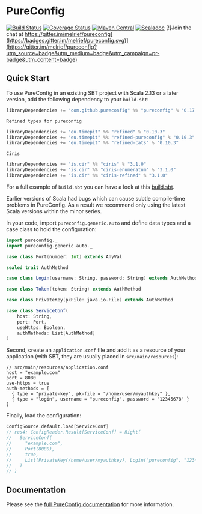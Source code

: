 # PureConfig

[![Build Status](https://github.com/pureconfig/pureconfig/workflows/CI/badge.svg?branch=master)](https://github.com/pureconfig/pureconfig/actions?query=workflow%3ACI+branch%3Amaster)
[![Coverage Status](https://coveralls.io/repos/github/pureconfig/pureconfig/badge.svg?branch=master)](https://coveralls.io/github/pureconfig/pureconfig?branch=master)
[![Maven Central](https://maven-badges.herokuapp.com/maven-central/com.github.pureconfig/pureconfig_2.12/badge.svg)](https://search.maven.org/artifact/com.github.pureconfig/pureconfig_2.12)
[![Scaladoc](https://javadoc.io/badge/com.github.pureconfig/pureconfig-core_2.12.svg)](https://javadoc.io/page/com.github.pureconfig/pureconfig-core_2.12/latest/pureconfig/index.html)
[![Join the chat at https://gitter.im/melrief/pureconfig](https://badges.gitter.im/melrief/pureconfig.svg)](https://gitter.im/melrief/pureconfig?utm_source=badge&utm_medium=badge&utm_campaign=pr-badge&utm_content=badge)

## Quick Start

To use PureConfig in an existing SBT project with Scala 2.13 or a later version, add the following dependency to your
`build.sbt`:

```scala
libraryDependencies += "com.github.pureconfig" %% "pureconfig" % "0.17.4"
```

`Refined types for pureconfig`

```scala
libraryDependencies += "eu.timepit" %% "refined" % "0.10.3"
libraryDependencies += "eu.timepit" %% "refined-pureconfig" % "0.10.3"
libraryDependencies += "eu.timepit" %% "refined-cats" % "0.10.3"
```

`Ciris`

```scala
libraryDependencies += "is.cir" %% "ciris" % "3.1.0"
libraryDependencies += "is.cir" %% "ciris-enumeratum" % "3.1.0"
libraryDependencies += "is.cir" %% "ciris-refined" % "3.1.0"
```

For a full example of `build.sbt` you can have a look at
this [build.sbt](https://github.com/pureconfig/pureconfig/blob/master/example/build.sbt).

Earlier versions of Scala had bugs which can cause subtle compile-time problems in PureConfig.
As a result we recommend only using the latest Scala versions within the minor series.

In your code, import `pureconfig.generic.auto` and define data types and a case class to hold the configuration:

```scala
import pureconfig._
import pureconfig.generic.auto._

case class Port(number: Int) extends AnyVal

sealed trait AuthMethod

case class Login(username: String, password: String) extends AuthMethod

case class Token(token: String) extends AuthMethod

case class PrivateKey(pkFile: java.io.File) extends AuthMethod

case class ServiceConf(
    host: String,
    port: Port,
    useHttps: Boolean,
    authMethods: List[AuthMethod]
)
```

Second, create an `application.conf` file and add it as a resource of your application (with SBT, they are usually
placed in `src/main/resources`):

```
// src/main/resources/application.conf
host = "example.com"
port = 8080
use-https = true
auth-methods = [
  { type = "private-key", pk-file = "/home/user/myauthkey" },
  { type = "login", username = "pureconfig", password = "12345678" }
]
```

Finally, load the configuration:

```scala
ConfigSource.default.load[ServiceConf]
// res4: ConfigReader.Result[ServiceConf] = Right(
//   ServiceConf(
//     "example.com",
//     Port(8080),
//     true,
//     List(PrivateKey(/home/user/myauthkey), Login("pureconfig", "12345678"))
//   )
// )
```

## Documentation

Please see the [full PureConfig documentation](https://pureconfig.github.io/docs) for more information.